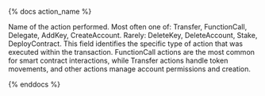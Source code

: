 {% docs action_name %}

Name of the action performed. Most often one of: Transfer, FunctionCall, Delegate, AddKey, CreateAccount. Rarely: DeleteKey, DeleteAccount, Stake, DeployContract. This field identifies the specific type of action that was executed within the transaction. FunctionCall actions are the most common for smart contract interactions, while Transfer actions handle token movements, and other actions manage account permissions and creation.

{% enddocs %}
